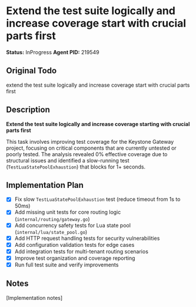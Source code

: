 # Extend the test suite logically and increase coverage start with crucial parts first
**Status:** InProgress
**Agent PID:** 219549

## Original Todo
extend the test suite logically and increase coverage start with crucial parts first

## Description
**Extend the test suite logically and increase coverage starting with crucial parts first**

This task involves improving test coverage for the Keystone Gateway project, focusing on critical components that are currently untested or poorly tested. The analysis revealed 0% effective coverage due to structural issues and identified a slow-running test (`TestLuaStatePoolExhaustion`) that blocks for 1+ seconds.

## Implementation Plan
- [x] Fix slow `TestLuaStatePoolExhaustion` test (reduce timeout from 1s to 50ms)
- [x] Add missing unit tests for core routing logic (`internal/routing/gateway.go`)
- [x] Add concurrency safety tests for Lua state pool (`internal/lua/state_pool.go`)
- [x] Add HTTP request handling tests for security vulnerabilities
- [x] Add configuration validation tests for edge cases
- [x] Add integration tests for multi-tenant routing scenarios
- [x] Improve test organization and coverage reporting
- [x] Run full test suite and verify improvements

## Notes
[Implementation notes]